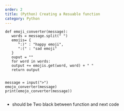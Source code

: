 ```yaml
---         
order: 2         
title: (Python) Creating a Resuable function      
category: Python         
---         
```

         
```       
def emoji_converter(message):	      
   words = message.split(" ")      
   emojis= {      
      ":)" : "happy emoji",      
      ":(" : "sad emoji"      
   }      
   ouput = ""      
   for word in words:      
   output += emojis.get(word, word) + " "          
   return output      
      
      
message = input(">")      
emojo_converter(message)      
print(emojo_converter(message))      
      
```      
      
* should be Two black between function and next code